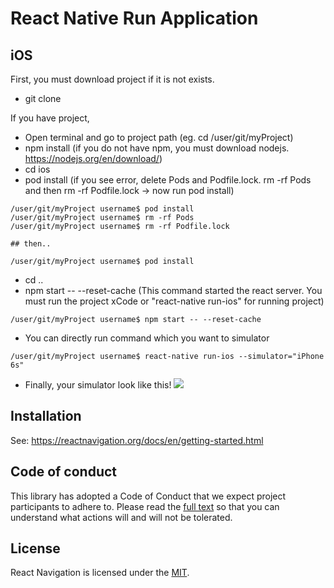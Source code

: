 # React Native Run Application

## iOS

First, you must download project if it is not exists.
* git clone <PROJECT URL>

If you have project,
* Open terminal and go to project path (eg. cd /user/git/myProject)
* npm install (if you do not have npm, you must download nodejs. https://nodejs.org/en/download/)
* cd ios
* pod install (if you see error, delete Pods and Podfile.lock. rm -rf Pods and then rm -rf Podfile.lock -> now run pod install)
```
/user/git/myProject username$ pod install
/user/git/myProject username$ rm -rf Pods
/user/git/myProject username$ rm -rf Podfile.lock

## then..

/user/git/myProject username$ pod install
``` 
* cd ..
* npm start -- --reset-cache (This command started the react server. You must run the project xCode or "react-native run-ios" for running project)
```
/user/git/myProject username$ npm start -- --reset-cache 
``` 
* You can directly run command which you want to simulator
```
/user/git/myProject username$ react-native run-ios --simulator="iPhone 6s"
``` 

* Finally, your simulator look like this!
![](https://raw.githubusercontent.com/eneko/Ninety-Nine-Swift-Solutions/master/.github/Screenshot%202018-03-06%2021.43.03.png)

## Installation

See: https://reactnavigation.org/docs/en/getting-started.html

## Code of conduct

This library has adopted a Code of Conduct that we expect project participants to adhere to. Please read the [full text](https://github.com/react-community/react-navigation/blob/master/CODE_OF_CONDUCT.md) so that you can understand what actions will and will not be tolerated.

## License

React Navigation is licensed under the [MIT](https://github.com/react-community/react-navigation/blob/master/LICENSE).

